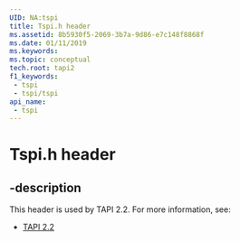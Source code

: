 ```yaml
---
UID: NA:tspi
title: Tspi.h header
ms.assetid: 8b5930f5-2069-3b7a-9d86-e7c148f8868f
ms.date: 01/11/2019
ms.keywords: 
ms.topic: conceptual
tech.root: tapi2
f1_keywords:
 - tspi
 - tspi/tspi
api_name:
 - tspi
---
```


# Tspi.h header


## -description

This header is used by TAPI 2.2. For more information, see:

- [TAPI 2.2](../_tapi2/index.md)

